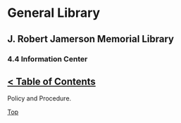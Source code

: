 <head>
	<link rel="stylesheet" type="text/css" href="../main.css">
</head>

[0]: ../README.md
[4.4]: information-center.md

# General Library
## J. Robert Jamerson Memorial Library
### 4.4 Information Center
[< Table of Contents][0]
-
Policy and Procedure.

[Top][4.4]